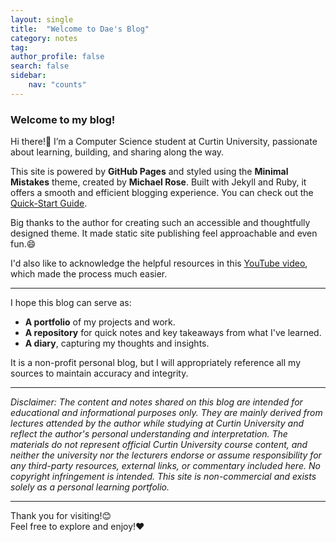```yaml
---
layout: single
title:  "Welcome to Dae's Blog"
category: notes
tag: 
author_profile: false
search: false
sidebar:
    nav: "counts"
---
```


### Welcome to my blog!

Hi there!👋 I’m a Computer Science student at Curtin University, passionate about learning, building, and sharing along the way.

This site is powered by **GitHub Pages** and styled using the **Minimal Mistakes** theme, created by **Michael Rose**. Built with Jekyll and Ruby, it offers a smooth and efficient blogging experience. You can check out the [Quick-Start Guide](https://mmistakes.github.io/minimal-mistakes/docs/quick-start-guide/).  

Big thanks to the author for creating such an accessible and thoughtfully designed theme. It made static site publishing feel approachable and even fun.😄 

I'd also like to acknowledge the helpful resources in this [YouTube video](https://www.youtube.com/watch?v=ACzFIAOsfpM), which made the process much easier. 

---

I hope this blog can serve as:  
- **A portfolio** of my projects and work.  
- **A repository** for quick notes and key takeaways from what I've learned.  
- **A diary**, capturing my thoughts and insights.  

It is a non-profit personal blog, but I will appropriately reference all my sources to maintain accuracy and integrity.

---

*Disclaimer:* 
*The content and notes shared on this blog are intended for educational and informational purposes only. They are mainly derived from lectures attended by the author while studying at Curtin University and reflect the author's personal understanding and interpretation. The materials do not represent official Curtin University course content, and neither the university nor the lecturers endorse or assume responsibility for any third-party resources, external links, or commentary included here. No copyright infringement is intended. This site is non-commercial and exists solely as a personal learning portfolio.*

---

Thank you for visiting!😊  
Feel free to explore and enjoy!❤️

